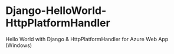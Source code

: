 # Django-HelloWorld-HttpPlatformHandler
Hello World with Django &amp; HttpPlatformHandler for Azure Web App (Windows)

